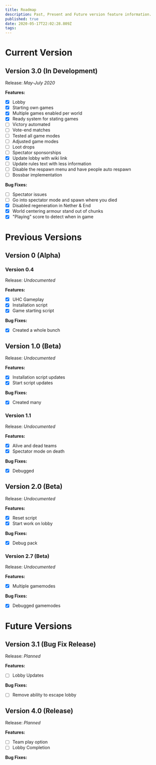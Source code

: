 ```yaml
---
title: Roadmap
description: Past, Present and Future version feature information.
published: true
date: 2020-05-17T22:02:28.809Z
tags: 
---
```


# Current Version

## Version 3.0 (In Development)
Release: *May-July 2020*

**Features:**
* [x] Lobby
* [x] Starting own games
* [x] Multiple games enabled per world
* [x] Ready system for stating games
* [ ] Victory automated
* [ ] Vote-end matches
* [ ] Tested all game modes
* [ ] Adjusted game modes
* [ ] Loot drops
* [ ] Spectator sponsorships
* [x] Update lobby with wiki link
* [ ] Update rules text with less information
* [ ] Disable the respawn menu and have people auto respawn
* [ ] Bossbar implementation

**Bug Fixes:**
* [ ] Spectator issues
* [ ] Go into spectator mode and spawn where you died
* [x] Disabled regeneration in Nether & End
* [x] World centering armour stand out of chunks
* [x] "Playing" score to detect when in game

# Previous Versions

## Version 0 (Alpha)

### Version 0.4
Release: *Undocumented*

**Features:**
* [x] UHC Gameplay
* [x] Installation script
* [x] Game starting script

**Bug Fixes:**
* [x] Created a whole bunch

## Version 1.0 (Beta)
Release: *Undocumented*

**Features:**
* [x] Installation script updates
* [x] Start script updates

**Bug Fixes:**
* [x] Created many

### Version 1.1
Release: *Undocumented*

**Features:**
* [x] Alive and dead teams
* [x] Spectator mode on death

**Bug Fixes:**
* [x] Debugged

## Version 2.0 (Beta)
Release: *Undocumented*

**Features:**
* [x] Reset script
* [x] Start work on lobby

**Bug Fixes:**
* [x] Debug pack

### Version 2.7 (Beta)
Release: *Undocumented*

**Features:**
* [x] Multiple gamemodes

**Bug Fixes:**
* [x] Debugged gamemodes

# Future Versions

## Version 3.1 (Bug Fix Release)
Release: *Planned*

**Features:**
* [ ] Lobby Updates

**Bug Fixes:**
* [ ] Remove ability to escape lobby

## Version 4.0 (Release)
Release: *Planned*

**Features:**
* [ ] Team play option
* [ ] Lobby Completion

**Bug Fixes:**